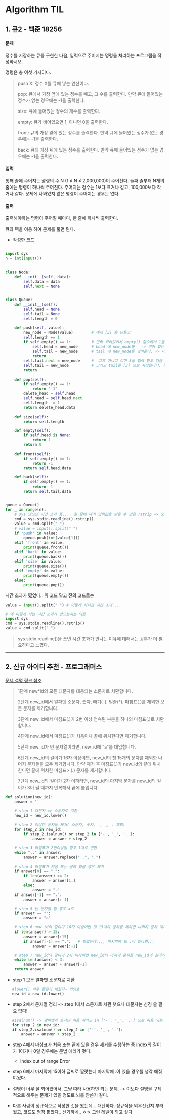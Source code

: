 # Algorithm TIL

## 1. 큐2 - 백준 18256

#### 문제

정수를 저장하는 큐를 구현한 다음, 입력으로 주어지는 명령을 처리하는 프로그램을 작성하시오.

명령은 총 여섯 가지이다.

> push X: 정수 X를 큐에 넣는 연산이다.
>
> pop: 큐에서 가장 앞에 있는 정수를 빼고, 그 수를 출력한다. 만약 큐에 들어있는 정수가 없는 경우에는 -1을 출력한다.
>
> size: 큐에 들어있는 정수의 개수를 출력한다.
>
> empty: 큐가 비어있으면 1, 아니면 0을 출력한다.
>
> front: 큐의 가장 앞에 있는 정수를 출력한다. 만약 큐에 들어있는 정수가 없는 경우에는 -1을 출력한다.
>
> back: 큐의 가장 뒤에 있는 정수를 출력한다. 만약 큐에 들어있는 정수가 없는 경우에는 -1을 출력한다.

#### 입력

첫째 줄에 주어지는 명령의 수 N (1 ≤ N ≤ 2,000,000)이 주어진다. 둘째 줄부터 N개의 줄에는 명령이 하나씩 주어진다. 주어지는 정수는 1보다 크거나 같고, 100,000보다 작거나 같다. 문제에 나와있지 않은 명령이 주어지는 경우는 없다.

#### 출력

출력해야하는 명령이 주어질 때마다, 한 줄에 하나씩 출력한다.

큐와 덱을 이용 하여 문제를 풀면 된다.

- 작성한 코드

```python

import sys
n = int(input())


class Node:
    def __init__(self, data):
        self.data = data
        self.next = None


class Queue:
    def __init__(self):
        self.head = None
        self.tail = None
        self.length = 0

    def push(self, value):
        new_node = Node(value)        # 예제 [3] 을 만들고
        self.length += 1
        if self.empty() == 1:         # 만약 비어있어서 empty() 함수에서 1을 리턴 받았으면,
            self.head = new_node      # head 에 new_node를   -> 비어 있는 상태에서 입력을 받았기 때문에 들어와도 head와 tail이 같은 곳을 보게 됨.
            self.tail = new_node      # tail 에 new_node를 넣어준다. -> 비어 있는 상태에서 입력을 받았기 때문에 들어와도 head와 tail이 같은 곳을 보게 됨.
            return
        self.tail.next = new_node     #  그게 아니고 이미 3을 입력 받고 다음 값으로 2를 집어넣으면!! 현재 tail 인 [2]의 다음을 [3] 으로 지정합니다.
        self.tail = new_node		  # 그리고 tail을 [3] 으로 지정합니다. [3] =>  [2] -> [3]
        return

    def pop(self):
        if self.empty() == 1:
            return "-1"
        delete_head = self.head
        self.head = self.head.next
        self.length -= 1
        return delete_head.data

    def size(self):
        return self.length

    def empty(self):
        if self.head is None:
            return 1
        return 0

    def front(self):
        if self.empty() == 1:
            return -1
        return self.head.data

    def back(self):
        if self.empty() == 1:
            return -1
        return self.tail.data


queue = Queue()
for _ in range(n):
    # sys 안쓰면 시간 초과 뜸.... 한 줄에 여러 입력값을 받을 수 있음 rstrip => 오른쪽 공백을 지움
    cmd = sys.stdin.readline().rstrip()
    value = cmd.split(" ")
    # value = input().split(" ")
    if 'push' in value:
        queue.push(int(value[1]))
    elif 'front' in value:
        print(queue.front())
    elif 'back' in value:
        print(queue.back())
    elif 'size' in value:
        print(queue.size())
    elif 'empty' in value:
        print(queue.empty())
    else:
        print(queue.pop())
```

시간 초과가 떴었다.. 위 코드 말고 전의 코드로는

```python
value = input().split(" ") # 이렇게 하니깐 시간 초과....

# 왜 이렇게 하면 시간 초과가 안뜨는지는 의문
import sys
cmd = sys.stdin.readline().rstrip()
value = cmd.split(" ")

```

> sys.stdin.readline()을 쓰면 시간 초과가 안나는 이유에 대해서는 공부가 더 필요하다고 느꼈다.

---

## 2. 신규 아이디 추천 - 프로그래머스

[문제 설명 링크 참조](https://programmers.co.kr/learn/courses/30/lessons/72410)

> 1단계 new\*id의 모든 대문자를 대응되는 소문자로 치환합니다.
>
> 2단계 new_id에서 알파벳 소문자, 숫자, 빼기(-), 밑줄(\*), 마침표(.)를 제외한 모든 문자를 제거합니다.
>
> 3단계 new_id에서 마침표(.)가 2번 이상 연속된 부분을 하나의 마침표(.)로 치환합니다.
>
> 4단계 new_id에서 마침표(.)가 처음이나 끝에 위치한다면 제거합니다.
>
> 5단계 new_id가 빈 문자열이라면, new_id에 "a"를 대입합니다.
>
> 6단계 new_id의 길이가 16자 이상이면, new_id의 첫 15개의 문자를 제외한 나머지 문자들을 모두 제거합니다. 만약 제거 후 마침표(.)가 new_id의 끝에 위치한다면 끝에 위치한 마침표> (.) 문자를 제거합니다.
>
> 7단계 new_id의 길이가 2자 이하라면, new_id의 마지막 문자를 new_id의 길이가 3이 될 때까지 반복해서 끝에 붙입니다.

```python
def solution(new_id):
    answer = ''

    # step 1 대문자 => 소문자로 치환
    new_id = new_id.lower()

    # step 2 이상한 문자들 제거( 소문자, 숫자, -, _, . 제외)
    for step_2 in new_id:
        if step_2.isalnum() or step_2 in ['-', '_', '.']:
            answer = answer + step_2

    # step 3 마침표가 2번이상일 경우 1개로 변환
    while ".." in answer:
        answer = answer.replace("..", ".")

    # step 4 마침표가 처음 또는 끝에 있을 경우 제거
    if answer[0] == ".":
        if len(answer) >= 2:
            answer = answer[1:]
        else:
            answer = "."
    if answer[-1] == ".":
        answer = answer[:-1]

    # step 5 빈 문자열 일 경우 a로
    if answer == "":
        answer = "a"

    # step 6 new_id의 길이가 16자 이상이면 첫 15개의 문자를 제외한 나머지 문자 제거
    if len(answer) > 15:
        answer = answer[:15]
        if answer[-1] == ".":   # 짤랐는데,,,, 마지막에 또 .이 있다면;;;
            answer = answer[:-1]

    # step 7 new_id의 길이가 2자 이하이면 new_id의 마지막 문자를 new_id의 길이가 3이 될 때까지 반복
    while len(answer) < 3:
        answer = answer + answer[-1]
    return answer
```

- step 1 모든 알파벳 소문자로 치환

```python
   #lower() 아주 좋은거 배웠다~ 끼얏호
   new_id = new_id.lower()
```

- step 2에서 문자열 정리 -> step 1에서 소문자로 치환 햇으나 대문자는 신경 쓸 필요 없다!

```python
   #isalnum() -> 알파벳과 숫자만 허용 시카고 in ['-', '_', '.'] 으로 허용 되는 문자만 허용
   for step_2 in new_id:
   if step_2.isalnum() or step_2 in ['-', '_', '.']:
       answer = answer + step_2
```

- step 4에서 마침표가 처음 또는 끝에 있을 경우 제거를 수행하는 중 index의 길이가 1이거나 0일 경우에는 문법 에러가 떳다.
  - index out of range Error
- step 6에서 마지막에 15이하 글씨로 짤랏는데 마지막에 .이 있을 경우를 생각 해줘야됬다..
- 설명이 너무 잘 되어있어서. 그냥 따라 사용하면 되는 문제. -> 이보다 설명을 구체적으로 해주는 문제가 있을 정도로 뇌를 안쓴거 같다.

- 다른 사람이 정규식으로 작성한 것을 봤는데... 대단하다. 정규식을 외우신건지 부러웠고, 코드도 엄청 짧았다.. 신기하네.. ㅎㅎ 그런 레벨이 되고 싶다
